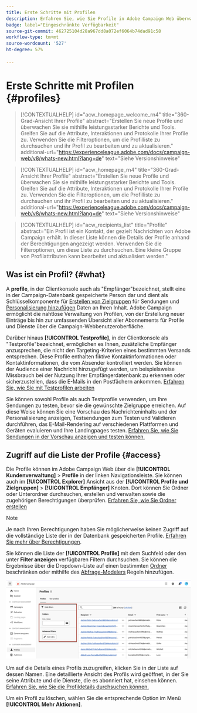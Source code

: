 ```yaml
---
title: Erste Schritte mit Profilen
description: Erfahren Sie, wie Sie Profile in Adobe Campaign Web überwachen und verwalten können.
badge: label="Eingeschränkte Verfügbarkeit"
source-git-commit: 462725104d28a967dd8a072ef6064b74dad91c58
workflow-type: tm+mt
source-wordcount: '527'
ht-degree: 57%

---
```


# Erste Schritte mit Profilen {#profiles}

>[!CONTEXTUALHELP]
>id="acw_homepage_welcome_rn4"
>title="360-Grad-Ansicht Ihrer Profile"
>abstract="Erstellen Sie neue Profile und überwachen Sie sie mithilfe leistungsstarker Berichte und Tools. Greifen Sie auf die Attribute, Interaktionen und Protokolle Ihrer Profile zu. Verwenden Sie die Filteroptionen, um die Profilliste zu durchsuchen und ihr Profil zu bearbeiten und zu aktualisieren."
>additional-url="https://experienceleague.adobe.com/docs/campaign-web/v8/whats-new.html?lang=de" text="Siehe Versionshinweise"

<!--TO REMOVE BELOW-->
>[!CONTEXTUALHELP]
>id="acw_homepage_rn4"
>title="360-Grad-Ansicht Ihrer Profile"
>abstract="Erstellen Sie neue Profile und überwachen Sie sie mithilfe leistungsstarker Berichte und Tools. Greifen Sie auf die Attribute, Interaktionen und Protokolle Ihrer Profile zu. Verwenden Sie die Filteroptionen, um die Profilliste zu durchsuchen und ihr Profil zu bearbeiten und zu aktualisieren."
>additional-url="https://experienceleague.adobe.com/docs/campaign-web/v8/whats-new.html?lang=de" text="Siehe Versionshinweise"

<!--TO REMOVE ABOVE-->

>[!CONTEXTUALHELP]
>id="acw_recipients_list"
>title="Profile"
>abstract="Ein Profil ist ein Kontakt, der gezielt Nachrichten von Adobe Campaign erhält. In dieser Liste können die Details der Profile anhand der Berechtigungen angezeigt werden. Verwenden Sie die Filteroptionen, um diese Liste zu durchsuchen. Eine kleine Gruppe von Profilattributen kann bearbeitet und aktualisiert werden."

## Was ist ein Profil? {#what}

A **profile**, in der Clientkonsole auch als &quot;Empfänger&quot;bezeichnet, stellt eine in der Campaign-Datenbank gespeicherte Person dar und dient als Schlüsselkomponente für [Erstellen von Zielgruppen](create-audience.md) für Sendungen und [Personalisierung hinzufügen](../personalization/personalize.md) Daten an Ihren Inhalt. Adobe Campaign ermöglicht die nahtlose Verwaltung von Profilen, von der Erstellung neuer Einträge bis hin zur umfassenden Übersicht aller Abonnements für Profile und Dienste über die Campaign-Webbenutzeroberfläche.

Darüber hinaus **[!UICONTROL Testprofile]**, in der Clientkonsole als &quot;Testprofile&quot;bezeichnet, ermöglichen es Ihnen, zusätzliche Empfänger anzusprechen, die nicht den Targeting-Kriterien eines bestimmten Versands entsprechen. Diese Profile enthalten fiktive Kontaktinformationen oder Kontaktinformationen, die vom Absender kontrolliert werden. Sie können der Audience einer Nachricht hinzugefügt werden, um beispielsweise Missbrauch bei der Nutzung Ihrer Empfängerdatenbank zu erkennen oder sicherzustellen, dass die E-Mails in den Postfächern ankommen. [Erfahren Sie, wie Sie mit Testprofilen arbeiten](test-profiles.md)

Sie können sowohl Profile als auch Testprofile verwenden, um Ihre Sendungen zu testen, bevor sie die gewünschte Zielgruppe erreichen. Auf diese Weise können Sie eine Vorschau des Nachrichteninhalts und der Personalisierung anzeigen, Testsendungen zum Testen und Validieren durchführen, das E-Mail-Rendering auf verschiedenen Plattformen und Geräten evaluieren und Ihre Landingpages testen. [Erfahren Sie, wie Sie Sendungen in der Vorschau anzeigen und testen können.](../preview-test/preview-test.md)

## Zugriff auf die Liste der Profile {#access}

Die Profile können im Adobe Campaign Web über die **[!UICONTROL Kundenverwaltung]** > **Profile** in der linken Navigationsleiste. Sie können auch im **[!UICONTROL Explorer]** Ansicht aus der **[!UICONTROL Profile und Zielgruppen]** > **[!UICONTROL Empfänger]** Knoten. Dort können Sie Ordner oder Unterordner durchsuchen, erstellen und verwalten sowie die zugehörigen Berechtigungen überprüfen. [Erfahren Sie, wie Sie Ordner erstellen](../get-started/permissions.md#folders)

>[!NOTE]
>
>Je nach Ihren Berechtigungen haben Sie möglicherweise keinen Zugriff auf die vollständige Liste der in der Datenbank gespeicherten Profile. [Erfahren Sie mehr über Berechtigungen](../get-started/permissions.md).

Sie können die Liste der **[!UICONTROL Profile]** mit dem Suchfeld oder den unter **Filter anzeigen** verfügbaren Filtern durchsuchen. Sie können die Ergebnisse über die Dropdown-Liste auf einen bestimmten [Ordner](../get-started/permissions.md#folders) beschränken oder mithilfe des [Abfrage-Modelers](../query/query-modeler-overview.md) Regeln hinzufügen.

![](assets/profiles-list-filters.png)

Um auf die Details eines Profils zuzugreifen, klicken Sie in der Liste auf dessen Namen. Eine detaillierte Ansicht des Profils wird geöffnet, in der Sie seine Attribute und die Dienste, die es abonniert hat, einsehen können. [Erfahren Sie, wie Sie die Profildetails durchsuchen können.](create-profile.md)

Um ein Profil zu löschen, wählen Sie die entsprechende Option im Menü **[!UICONTROL Mehr Aktionen]**.
